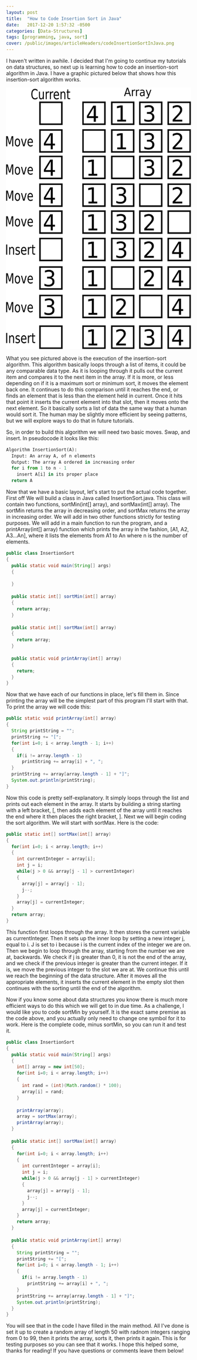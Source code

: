 ```yaml
---
layout: post
title:  "How to Code Insertion Sort in Java"
date:   2017-12-20 1:57:32 -0500
categories: [Data-Structures]
tags: [programming, java, sort]
cover: /public/images/articleHeaders/codeInsertionSortInJava.png
---
```

I haven't written in awhile. I decided that I'm going to continue my tutorials on data structures, so next up is learning how to code an insertion-sort algorithm in Java.
I have a graphic pictured below that shows how this insertion-sort algorithm works.

![insertionSortPicture](/public/images/articleHeaders/codeInsertionSortInJava.png)

What you see pictured above is the execution of the insertion-sort algorithm. This algorithm basically loops through a list of items, it could be any comparable data type.
As it is looping through it pulls out the current item and compares it to the next item in the array. If it is more, or less depending on if it is a maximum sort or minimum sort,
it moves the element back one. It continues to do this comparison until it reaches the end, or finds an element that is less than the element held in current. Once it hits that point
it inserts the current element into that slot, then it moves onto the next element. So it basically sorts a list of data the same way that a human would sort it. The human may be slightly
more efficient by seeing patterns, but we will explore ways to do that in future tutorials.

So, in order to build this algorithm we will need two basic moves. Swap, and insert. In pseudocode it looks like this:

```python
Algorithm InsertionSort(A):
  Input: An array A, of n elements
  Output: The array A ordered in increasing order
  for i from 1 to n - 1
    insert A[i] in its proper place
  return A

```

Now that we have a basic layout, let's start to put the actual code together. First off We will build a class in Java called InsertionSort.java. This class will contain two functions,
sortMin(int[] array), and sortMax(int[] array). The sortMin returns the array in decreasing order, and sortMax returns the array in increasing order. We will add in two other functions
strictly for testing purposes. We will add in a main function to run the program, and a printArray(int[] array) function which prints the array in the fashion, [A1, A2, A3...An], where
it lists the elements from A1 to An where n is the number of elements.

```java
public class InsertionSort
{
  public static void main(String[] args)
  {

  }

  public static int[] sortMin(int[] array)
  {
    return array;
  }

  public static int[] sortMax(int[] array)
  {
    return array;
  }

  public static void printArray(int[] array)
  {
    return;
  }
}
```

Now that we have each of our functions in place, let's fill them in. Since printing the array will be the simplest part of this program I'll start with that. To print the array we will
code this:

```java
public static void printArray(int[] array)
{
  String printString = "";
  printString += "[";
  for(int i=0; i < array.length - 1; i++)
  {
    if(i != array.length - 1)
      printString += array[i] + ", ";
  }
  printString += array[array.length - 1] + "]";
  System.out.println(printString);
}

```

Now this code is pretty self-explanatory. It simply loops through the list and prints out each element in the array. It starts by building a string starting with a left bracket, [, then adds each element of the array until it reaches the end where it then places the right bracket, ]. Next we will begin coding the sort algorithm. We will start with sortMax. Here is the code:

```java
public static int[] sortMax(int[] array)
{
  for(int i=0; i < array.length; i++)
  {
    int currentInteger = array[i];
    int j = i;
    while(j > 0 && array[j - 1] > currentInteger)
    {
      array[j] = array[j - 1];
      j--;
    }
    array[j] = currentInteger;
  }
  return array;
}
```

This function first loops through the array. It then stores the current variable as currentInteger. Then it sets up the inner loop by setting a new integer j, equal to i. J is set to i because i is the current index of the integer we are on. Then we begin to loop through the array, starting from the number we are at, backwards. We check if j is greater than 0, it is not the end of the array, and we check if the previous integer is greater than the current integer. If it is, we move the previous integer to the slot we are at. We continue this until we reach the beginning of the data structure. After it moves all the appropriate elements, it inserts the current element in the empty slot then continues with the sorting until the end of the algorithm.

Now if you know some about data structures you know there is much more efficient ways to do this which we will get to in due time. As a challenge, I would like you to code sortMin by yourself. It is the exact same premise as the code above, and you actually only need to change one symbol for it to work. Here is the complete code, minus sortMin, so you can run it and test it.

```java
public class InsertionSort
{
  public static void main(String[] args)
  {
    int[] array = new int[50];
    for(int i=0; i < array.length; i++)
    {
      int rand = (int)(Math.random() * 100);
      array[i] = rand;
    }

    printArray(array);
    array = sortMax(array);
    printArray(array);
  }

  public static int[] sortMax(int[] array)
  {
    for(int i=0; i < array.length; i++)
    {
      int currentInteger = array[i];
      int j = i;
      while(j > 0 && array[j - 1] > currentInteger)
      {
        array[j] = array[j - 1];
        j--;
      }
      array[j] = currentInteger;
    }
    return array;
  }

  public static void printArray(int[] array)
  {
    String printString = "";
    printString += "[";
    for(int i=0; i < array.length - 1; i++)
    {
      if(i != array.length - 1)
        printString += array[i] + ", ";
    }
    printString += array[array.length - 1] + "]";
    System.out.println(printString);
  }
}

```

You will see that in the code I have filled in the main method. All I've done is set it up to create a random array of length 50 with radnom integers ranging from 0 to 99, then it prints the array, sorts it, then prints it again. This is for testing purposes so you can see that it works. I hope this helped some, thanks for reading! If you have questions or comments leave them below!
